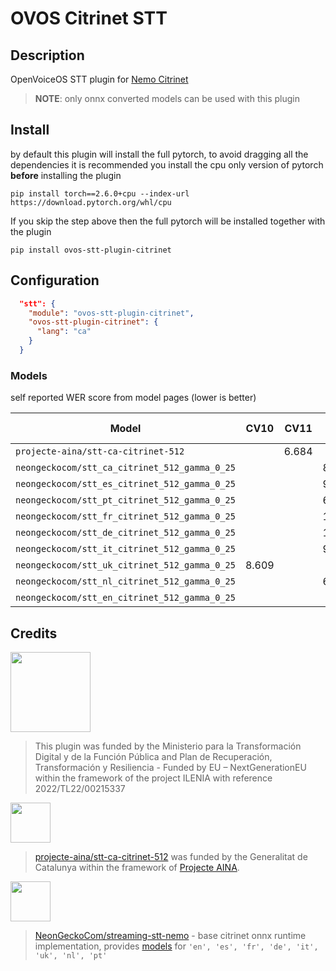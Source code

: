 # OVOS Citrinet STT

## Description

OpenVoiceOS STT plugin
for [Nemo Citrinet](https://docs.nvidia.com/nemo-framework/user-guide/latest/nemotoolkit/asr/models.html#citrinet)

> **NOTE**: only onnx converted models can be used with this plugin

## Install

by default this plugin will install the full pytorch, to avoid dragging all the dependencies it is recommended you install the cpu only version of pytorch **before** installing the plugin

`pip install torch==2.6.0+cpu --index-url https://download.pytorch.org/whl/cpu`

If you skip the step above then the full pytorch will be installed together with the plugin

`pip install ovos-stt-plugin-citrinet`

## Configuration

```json
  "stt": {
    "module": "ovos-stt-plugin-citrinet",
    "ovos-stt-plugin-citrinet": {
      "lang": "ca"
    }
  }
```

### Models

self reported WER score from model pages (lower is better)

| Model                                         | CV10  | CV11  | CV12   | LibriSpeech (clean) |  
|-----------------------------------------------|-------|-------|--------|---------------------| 
| `projecte-aina/stt-ca-citrinet-512`           |       | 6.684 |        |                     |  
| `neongeckocom/stt_ca_citrinet_512_gamma_0_25` |       |       | 8.065  |                     |  
| `neongeckocom/stt_es_citrinet_512_gamma_0_25` |       |       | 9.549  |                     |   
| `neongeckocom/stt_pt_citrinet_512_gamma_0_25` |       |       | 6.033  |                     |  
| `neongeckocom/stt_fr_citrinet_512_gamma_0_25` |       |       | 14.900 |                     |  
| `neongeckocom/stt_de_citrinet_512_gamma_0_25` |       |       | 11.100 |                     |  
| `neongeckocom/stt_it_citrinet_512_gamma_0_25` |       |       | 9.232  |                     |  
| `neongeckocom/stt_uk_citrinet_512_gamma_0_25` | 8.609 |       |        |                     |  
| `neongeckocom/stt_nl_citrinet_512_gamma_0_25` |       |       | 6.204  |                     |  
| `neongeckocom/stt_en_citrinet_512_gamma_0_25` |       |       |        | 3.400               |  

## Credits

<img src="img.png" width="128"/>

> This plugin was funded by the Ministerio para la Transformación Digital y de la Función Pública and Plan de
> Recuperación, Transformación y Resiliencia - Funded by EU – NextGenerationEU within the framework of the project
> ILENIA
> with reference 2022/TL22/00215337

<img src="img_1.png"  width="64"/>

> [projecte-aina/stt-ca-citrinet-512](https://huggingface.co/projecte-aina/stt-ca-citrinet-512) was funded by the
> Generalitat de Catalunya within the framework
> of [Projecte AINA](https://politiquesdigitals.gencat.cat/ca/economia/catalonia-ai/aina).

<img src="img_2.png"  width="64"/>

> [NeonGeckoCom/streaming-stt-nemo](https://github.com/NeonGeckoCom/streaming-stt-nemo) - base citrinet onnx runtime
> implementation, provides [models](https://huggingface.co/collections/neongeckocom/neon-stt-663ca3c1a55b063463cb0167)
> for `'en', 'es', 'fr', 'de', 'it', 'uk', 'nl', 'pt'`
